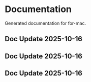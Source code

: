 # Documentation

Generated documentation for for-mac.

## Doc Update 2025-10-16

## Doc Update 2025-10-16

## Doc Update 2025-10-16
